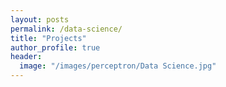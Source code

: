 ```yaml
---
layout: posts
permalink: /data-science/
title: "Projects"
author_profile: true
header:
  image: "/images/perceptron/Data Science.jpg"
---
```




